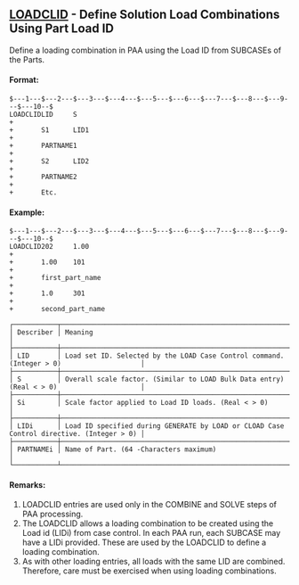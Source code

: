 ## [LOADCLID](https://help.hexagonmi.com/bundle/MSC_Nastran_2022.4/page/Nastran_Combined_Book/qrg/bulkfgil/TOC.LOADCLID.xhtml) - Define Solution Load Combinations Using Part Load ID

Define a loading combination in PAA using the Load ID from SUBCASEs of the Parts.

#### Format:

```nastran
$---1---$---2---$---3---$---4---$---5---$---6---$---7---$---8---$---9---$---10--$
LOADCLIDLID     S                                                       +        
+       S1      LID1                                                    +        
+       PARTNAME1                                                       +
+       S2      LID2                                                    +        
+       PARTNAME2                                                       +
+       Etc.                                                                    
```

#### Example:

```nastran
$---1---$---2---$---3---$---4---$---5---$---6---$---7---$---8---$---9---$---10--$
LOADCLID202     1.00                                                    +        
+       1.00    101                                                     +        
+       first_part_name                                                 +
+       1.0     301                                                     +        
+       second_part_name                                                
```

```text
┌───────────┬──────────────────────────────────────────────────────────────────────────────────────────┐
│ Describer │ Meaning                                                                                  │
├───────────┼──────────────────────────────────────────────────────────────────────────────────────────┤
│ LID       │ Load set ID. Selected by the LOAD Case Control command. (Integer > 0)                    │
├───────────┼──────────────────────────────────────────────────────────────────────────────────────────┤
│ S         │ Overall scale factor. (Similar to LOAD Bulk Data entry) (Real < > 0)                     │
├───────────┼──────────────────────────────────────────────────────────────────────────────────────────┤
│ Si        │ Scale factor applied to Load ID loads. (Real < > 0)                                      │
├───────────┼──────────────────────────────────────────────────────────────────────────────────────────┤
│ LIDi      │ Load ID specified during GENERATE by LOAD or CLOAD Case Control directive. (Integer > 0) │
├───────────┼──────────────────────────────────────────────────────────────────────────────────────────┤
│ PARTNAMEi │ Name of Part. (64 -Characters maximum)                                                   │
└───────────┴──────────────────────────────────────────────────────────────────────────────────────────┘
```

#### Remarks:

1. LOADCLID entries are used only in the COMBINE and SOLVE steps of PAA processing.
2. The LOADCLID allows a loading combination to be created using the Load id (LIDi) from case control. In each PAA run, each SUBCASE may have a LIDi provided. These are used by the LOADCLID to define a loading combination.
3. As with other loading entries, all loads with the same LID are combined. Therefore, care must be exercised when using loading combinations.
